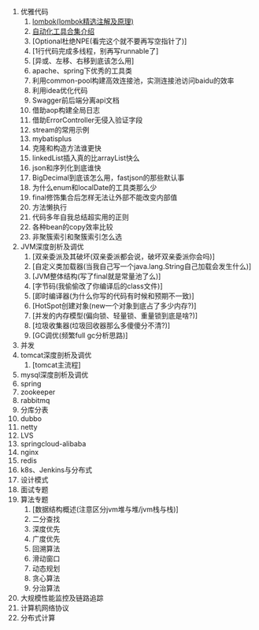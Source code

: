 1. 优雅代码
    1. [lombok(lombok精选注解及原理)](https://mp.weixin.qq.com/s/8pK9Z4upDlLMGK-RcLSoxQ)
    2. [自动化工具合集介绍](https://mp.weixin.qq.com/s/tyumKp6obMJ-jEBO8_XcYw)
    3. [Optional杜绝NPE(看完这个就不要再写空指针了)]
    4. [1行代码完成多线程，别再写runnable了]
    5. [异或、左移、右移到底该怎么用]
    6. apache、spring下优秀的工具类
    7. 利用common-pool构建高效连接池，实测连接池访问baidu的效率
    8. 利用idea优化代码
    9. Swagger前后端分离api文档
    10. 借助aop构建全局日志
    11. 借助ErrorController无侵入验证字段
    12. stream的常用示例
    13. mybatisplus
    14. 克隆和构造方法谁更快
    15. linkedList插入真的比arrayList快么
    16. json和序列化到底谁快
    17. BigDecimal到底该怎么用，fastjson的那些默认事
    18. 为什么enum和localDate的工具类那么少
    19. final修饰集合后怎样无法让外部不能改变内部值
    20. 方法懒执行
    21. 代码多年自我总结超实用的正则
    22. 各种bean的copy效率比较
    23. 非聚簇索引和聚簇索引怎么选
2. JVM深度剖析及调优
    1. [双亲委派及其破坏(双亲委派都会说，破坏双亲委派你会吗)]
    2. [自定义类加载器(当我自己写一个java.lang.String自己加载会发生什么)]
    3. [JVM整体结构(写了final就是常量池了么)]
    4. [字节码(我偷偷改了你编译后的class文件)]
    5. [即时编译器(为什么你写的代码有时候和预期不一致)]
    6. [HotSpot创建对象(new一个对象到底占了多少内存?)]
    7. [并发的内存模型(偏向锁、轻量锁、重量锁到底是啥?)]
    8. [垃圾收集器(垃圾回收器那么多傻傻分不清?)]
    9. [GC调优(频繁full gc分析思路)]
3. 并发 
4. tomcat深度剖析及调优
      1. [tomcat主流程]
5. mysql深度剖析及调优
6. spring
7. zookeeper
8. rabbitmq
9. 分库分表
10. dubbo
11. netty
12. LVS
13. springcloud-alibaba
14. nginx
15. redis
16. k8s、Jenkins与分布式
17. 设计模式
18. 面试专题
19. 算法专题
     1. [数据结构概述(注意区分jvm堆与堆/jvm栈与栈)]
     2. 二分查找
     3. 深度优先
     4. 广度优先
     5. 回溯算法
     6. 滑动窗口
     7. 动态规划
     8. 贪心算法
     9. 分治算法
20. 大规模性能监控及链路追踪
21. 计算机网络协议
22. 分布式计算    